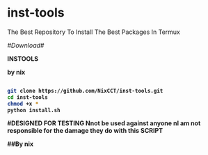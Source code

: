 # inst-tools
The Best Repository To Install The Best Packages In Termux

*#Download#*

**INSTOOLS**

<b> by nix<b>

  ```bash
  
  git clone https://github.com/NixCCT/inst-tools.git
  cd inst-tools
  chmod +x *
  python install.sh
  ```

  #DESIGNED FOR TESTING
  Nnot be used against anyone
  nI am not responsible for the damage they do with this <B>SCRIPT</B>
  
  
  
  ##By nix 
